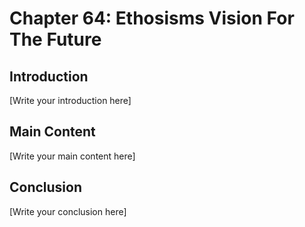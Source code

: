 # Chapter 64: Ethosisms Vision For The Future

## Introduction

[Write your introduction here]

## Main Content

[Write your main content here]

## Conclusion

[Write your conclusion here]